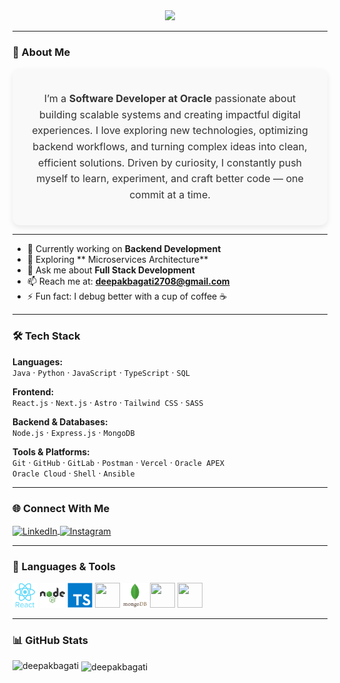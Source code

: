 <div align="center">
  <img src="https://readme-typing-svg.herokuapp.com/?font=Poppins&duration=2500&color=00C853&size=40&center=true&vCenter=true&width=800&lines=Hello!+I'm+Deepak+Bagati+👋;Software+Developer+@+Oracle;Curious+Mind+|+Full+Stack+Developer" />
</div>

---

### 🧩 About Me  
<div align="center" style="color: #333; font-size: 16px; line-height: 1.6; max-width: 700px; margin: 0 auto; background: #f9f9f9; border-radius: 12px; padding: 20px; box-shadow: 0 4px 8px rgba(0,0,0,0.08);">
<p>
I’m a <strong>Software Developer at Oracle</strong> passionate about building scalable systems and creating impactful digital experiences.  
I love exploring new technologies, optimizing backend workflows, and turning complex ideas into clean, efficient solutions.  
Driven by curiosity, I constantly push myself to learn, experiment, and craft better code — one commit at a time.
</p>
</div>

---

- 🔭 Currently working on **Backend Development**  
- 🌱 Exploring ** Microservices Architecture**  
- 💬 Ask me about **Full Stack Development**  
- 📫 Reach me at: **deepakbagati2708@gmail.com**  
- ⚡ Fun fact: I debug better with a cup of coffee ☕

---

### 🛠️ Tech Stack

**Languages:**  
`Java` · `Python` · `JavaScript` · `TypeScript` · `SQL`

**Frontend:**  
`React.js` · `Next.js` · `Astro` · `Tailwind CSS` · `SASS`

**Backend & Databases:**  
`Node.js` · `Express.js` · `MongoDB`

**Tools & Platforms:**  
`Git` · `GitHub` · `GitLab` · `Postman` · `Vercel` · `Oracle APEX`  
`Oracle Cloud` · `Shell` · `Ansible`

---

### 🌐 Connect With Me
<p align="left">
  <a href="https://www.linkedin.com/in/deepakbagati/" target="blank">
    <img align="center" src="https://raw.githubusercontent.com/rahuldkjain/github-profile-readme-generator/master/src/images/icons/Social/linked-in-alt.svg" alt="LinkedIn" height="30" width="40" />
  </a>
  <a href="https://instagram.com/deepakbagati_27" target="blank">
    <img align="center" src="https://raw.githubusercontent.com/rahuldkjain/github-profile-readme-generator/master/src/images/icons/Social/instagram.svg" alt="Instagram" height="30" width="40" />
  </a>
</p>

---

### 🧠 Languages & Tools
<p align="left">
  <a href="https://reactjs.org/" target="_blank" rel="noreferrer"><img src="https://raw.githubusercontent.com/devicons/devicon/master/icons/react/react-original-wordmark.svg" width="40" height="40"/></a>
  <a href="https://nodejs.org" target="_blank" rel="noreferrer"><img src="https://raw.githubusercontent.com/devicons/devicon/master/icons/nodejs/nodejs-original-wordmark.svg" width="40" height="40"/></a>
  <a href="https://www.typescriptlang.org/" target="_blank" rel="noreferrer"><img src="https://raw.githubusercontent.com/devicons/devicon/master/icons/typescript/typescript-original.svg" width="40" height="40"/></a>
  <a href="https://tailwindcss.com/" target="_blank" rel="noreferrer"><img src="https://www.vectorlogo.zone/logos/tailwindcss/tailwindcss-icon.svg" width="40" height="40"/></a>
  <a href="https://www.mongodb.com/" target="_blank" rel="noreferrer"><img src="https://raw.githubusercontent.com/devicons/devicon/master/icons/mongodb/mongodb-original-wordmark.svg" width="40" height="40"/></a>
  <a href="https://git-scm.com/" target="_blank" rel="noreferrer"><img src="https://www.vectorlogo.zone/logos/git-scm/git-scm-icon.svg" width="40" height="40"/></a>
  <a href="https://postman.com" target="_blank" rel="noreferrer"><img src="https://www.vectorlogo.zone/logos/getpostman/getpostman-icon.svg" width="40" height="40"/></a>
</p>

---

### 📊 GitHub Stats
<p><img align="left" src="https://github-readme-stats.vercel.app/api/top-langs?username=deepakbagati&show_icons=true&locale=en&layout=compact" alt="deepakbagati" /></p>

<p>&nbsp;<img align="center" src="https://github-readme-stats.vercel.app/api?username=deepakbagati&show_icons=true&locale=en" alt="deepakbagati" /></p>
